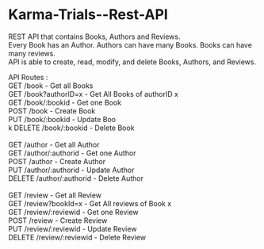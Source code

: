 # Karma-Trials--Rest-API
REST API that contains Books, Authors and Reviews. <br />
Every Book has an Author. Authors can have many Books. Books can have many reviews. <br />
API is able to create, read, modify, and delete Books, Authors, and Reviews. <br />

API Routes :  <br />
GET /book - Get all Books <br />
GET /book?authorID=x - Get All Books of authorID x<br />
GET /book/:bookid - Get one Book<br />
POST /book - Create Book<br />
PUT /book/:bookid - Update Boo<br />k
DELETE /book/:bookid - Delete Book<br />
<br />
GET /author - Get all Author<br />
GET /author/:authorid - Get one Author<br />
POST /author - Create Author<br />
PUT /author/:authorid - Update Author<br />
DELETE /author/:authorid - Delete Author<br />
<br />
GET /review - Get all Review<br />
GET /review?bookId=x - Get All reviews of Book x<br />
GET /review/:reviewid - Get one Review<br />
POST /review - Create Review<br />
PUT /review/:reviewid - Update Review<br />
DELETE /review/:reviewid - Delete Review

